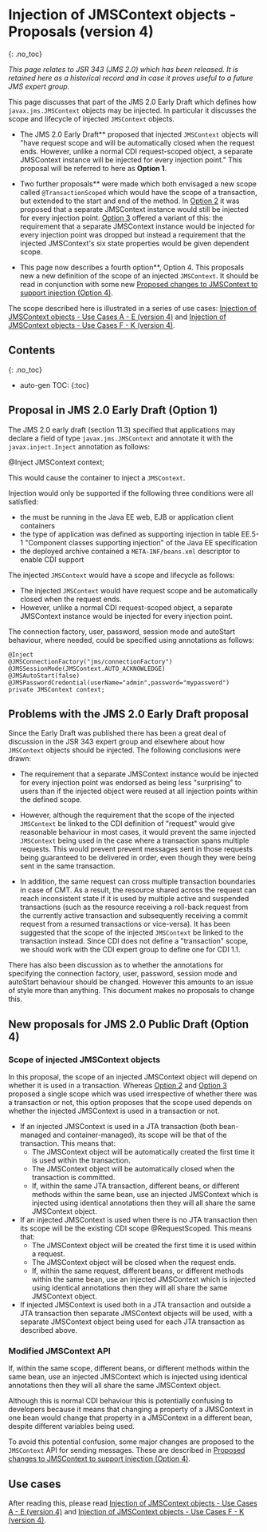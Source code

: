 # Injection of JMSContext objects - Proposals (version 4)
{: .no_toc}

_This page relates to JSR 343 (JMS 2.0) which has been released. It is retained here as a historical record and in case it proves useful to a future JMS expert group._

This page discusses that part of the JMS 2.0 Early Draft which defines how `javax.jms.JMSContext` objects may be injected.   In particular it discusses the scope and lifecycle of injected `JMSContext` objects. 

  * The JMS 2.0 Early Draft** proposed that injected `JMSContext` objects will "have request scope and will be automatically closed when the request ends. However, unlike a normal CDI request-scoped object, a separate JMSContext instance will be injected for every injection point." This proposal will be referred to here as **Option 1**.

  * Two further proposals** were made which both envisaged a new scope called `@TransactionScoped` which would have the scope of a transaction, but extended to the start and end of the method. In [Option 2](JMSContextScopeProposals#option-2) it was proposed that a separate JMSContext instance would still be injected for every injection point. [Option 3](JMSContextScopeProposals#option-3) offered a variant of this: the requirement that a separate JMSContext instance would be injected for every injection point was dropped but instead a requirement that the injected JMSContext's six state properties would be given dependent scope.

  * This page now describes a fourth option**, Option 4. This proposals new a new definition of the scope of an injected `JMSContext`.  It should be read in conjunction with some new  [Proposed changes to JMSContext to support injection (Option 4)](JMSContextScopeProposalsv4p4).

The scope described here is illustrated in a series of use cases:  [Injection of JMSContext objects - Use Cases A - E (version 4)](JMSContextScopeProposalsv4p2) and [Injection of JMSContext objects - Use Cases F - K (version 4)](JMSContextScopeProposalsv4p3).

## Contents
{: .no_toc}

* auto-gen TOC:
{:toc}

## Proposal in JMS 2.0 Early Draft (Option 1) 

The JMS 2.0 early draft (section 11.3) specified that applications may declare a field of type `javax.jms.JMSContext` and annotate it with the `javax.inject.Inject` annotation as follows:

 @Inject JMSContext context;

This would cause the container to inject a `JMSContext`. 

Injection would only be supported if the following three conditions were all satisfied:
* the must be running in the Java EE web, EJB or application client containers  
* the type of application was defined as supporting injection in table EE.5-1 "Component classes supporting injection" of the Java EE specification  
* the deployed archive contained a `META-INF/beans.xml` descriptor to enable CDI support

The injected `JMSContext` would have a scope and lifecycle as follows:

* The injected `JMSContext` would have request scope and be automatically closed when the request ends. 
* However, unlike a normal CDI request-scoped object, a separate JMSContext instance would be injected for every injection point.

The connection factory, user, password, session mode and autoStart behaviour, where needed, could  be specified using annotations as follows:
```
@Inject
@JMSConnectionFactory("jms/connectionFactory") 
@JMSSessionMode(JMSContext.AUTO_ACKNOWLEDGE)
@JMSAutoStart(false)
@JMSPasswordCredential(userName="admin",password="mypassword")
private JMSContext context;
```

## Problems with the JMS 2.0 Early Draft proposal 

Since the Early Draft was published there has been a great deal of discussion in the JSR 343 expert group and elsewhere about how `JMSContext` objects should be injected. The following conclusions were drawn:

* The requirement that a separate JMSContext instance would be injected for every injection point was endorsed as being less "surprising"  to users than if the injected object were reused at all injection points within the defined scope. 

* However, although the requirement that the scope of the injected `JMSContext` be linked to the CDI definition of "request" would give reasonable behaviour in most cases, it would prevent the same injected `JMSContext` being used in the case where a transaction spans multiple requests. This would prevent prevent messages sent in those requests being guaranteed to be delivered in order, even though they were being sent in the same transaction.

* In addition, the same request can cross multiple transaction boundaries in case of CMT. As a result, the resource shared across the request can reach inconsistent state if it is used by multiple active and suspended transactions (such as the resource receiving a roll-back request from the currently active transaction and subsequently receiving a commit request from a resumed transactions or vice-versa). It has been suggested that the scope of the injected  `JMSContext` be linked to the transaction instead. Since CDI does not define a "transaction" scope, we should work with the CDI expert group to define one for CDI 1.1. 

There has also been discussion as to whether the annotations for specifying the connection factory, user, password, session mode and autoStart behaviour should be changed. However this amounts to an issue of style more than anything. This document makes no proposals to change this.

## New proposals for JMS 2.0 Public Draft (Option 4) 

### Scope of injected JMSContext objects
In this proposal, the scope of an injected JMSContext object will depend on whether it is used in a transaction. Whereas  [Option 2](JMSContextScopeProposals#option-2) and  [Option 3](JMSContextScopeProposals#option-3) proposed a single scope which was used irrespective of whether there was a transaction or not, this option proposes that the scope used depends on whether the injected JMSContext is used in a transaction or not.

* If an injected JMSContext is used in a JTA transaction (both bean-managed and container-managed), its scope will be that of the transaction. This means that:
  * The JMSContext object will be automatically created the first time it is used within the transaction.
  * The JMSContext object will be automatically closed when the transaction is committed.
  * If, within the same JTA transaction, different beans, or different methods within the same bean, use an injected JMSContext which is injected using identical annotations then they will all share the same JMSContext object.
* If an injected JMSContext is used when there is no JTA transaction then its scope will be the existing CDI scope @RequestScoped. This means that:
  * The JMSContext object will be created the first time it is used within a request.
  * The JMSContext object will be closed when the request ends.
  * If, within the same request, different beans, or different methods within the same bean, use an injected JMSContext which is injected using identical annotations then they will all share the same JMSContext object.
* If injected JMSContext is used both in a JTA transaction and outside a JTA transaction then separate JMSContext objects will be used, with a separate JMSContext object being used for each JTA transaction as described above.

### Modified JMSContext API

If, within the same scope, different beans, or different methods within the same bean, use an injected JMSContext which is injected using identical annotations then they will all share the same JMSContext object.

Although this is normal CDI behaviour this is potentially confusing to developers because it means that changing a property of a JMSContext in one bean would change that property in a JMSContext in a different bean, despite different variables being used.  

To avoid this potential confusion,  some major changes are proposed to the `JMSContext` API for sending messages. These are described in  [Proposed changes to JMSContext to support injection (Option 4)](JMSContextScopeProposalsv4p4).

## Use cases 

After reading this, please read  [Injection of JMSContext objects - Use Cases A - E (version 4)](JMSContextScopeProposalsv4p2) and [Injection of JMSContext objects - Use Cases F - K (version 4)](JMSContextScopeProposalsv4p3).

